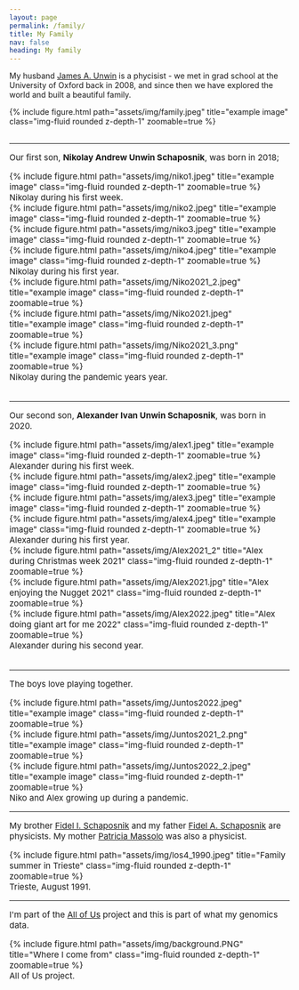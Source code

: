 ```yaml
---
layout: page
permalink: /family/
title: My Family
nav: false
heading: My family
---
```


My husband [James A. Unwin](https://unwin.people.uic.edu/James_Unwin.html) is a phycisist - we met in grad school at the University of Oxford back in 2008, and since then we have explored the world and built a beautiful family. 

 
<div class="row">
    <div class="col-sm mt-3 mt-md-0">
        {% include figure.html path="assets/img/family.jpeg" title="example image" class="img-fluid rounded z-depth-1" zoomable=true %}
    </div>
</div>

<br>

 
<hr>
<span style="font-size:15px">
 

Our first son, <b>Nikolay Andrew Unwin Schaposnik</b>, was born in 2018; 

 
<div class="row">
    <div class="col-sm mt-3 mt-md-0">
        {% include figure.html path="assets/img/niko1.jpeg" title="example image" class="img-fluid rounded z-depth-1" zoomable=true %}
    </div>
</div>
<div class="caption">
    Nikolay during his first week.
</div>





<div class="row">
    <div class="col-sm mt-3 mt-md-0">
        {% include figure.html path="assets/img/niko2.jpeg" title="example image" class="img-fluid rounded z-depth-1" zoomable=true %}
    </div>
    <div class="col-sm mt-3 mt-md-0">
        {% include figure.html path="assets/img/niko3.jpeg" title="example image" class="img-fluid rounded z-depth-1" zoomable=true %}
    </div>
    <div class="col-sm mt-3 mt-md-0">
        {% include figure.html path="assets/img/niko4.jpeg" title="example image" class="img-fluid rounded z-depth-1" zoomable=true %}
    </div>
</div>
<div class="caption">
    Nikolay during his first year.
</div>


<div class="row">
    <div class="col-sm mt-3 mt-md-0">
        {% include figure.html path="assets/img/Niko2021_2.jpeg" title="example image" class="img-fluid rounded z-depth-1" zoomable=true %}
    </div>
    <div class="col-sm mt-3 mt-md-0">
        {% include figure.html path="assets/img/Niko2021.jpeg" title="example image" class="img-fluid rounded z-depth-1" zoomable=true %}
    </div>
    <div class="col-sm mt-3 mt-md-0">
        {% include figure.html path="assets/img/Niko2021_3.png" title="example image" class="img-fluid rounded z-depth-1" zoomable=true  %}
    </div>
</div>
<div class="caption">
    Nikolay during the pandemic years year.
</div>



<br>

 
<hr>
<span style="font-size:15px">
 

Our second son, <b>Alexander Ivan Unwin Schaposnik</b>, was born in 2020.

 
<div class="row">
    <div class="col-sm mt-3 mt-md-0">
        {% include figure.html path="assets/img/alex1.jpeg" title="example image" class="img-fluid rounded z-depth-1" zoomable=true %}
    </div>
</div>
<div class="caption">
    Alexander during his first week.
</div>
 


<div class="row">
    <div class="col-sm mt-3 mt-md-0">
        {% include figure.html path="assets/img/alex2.jpeg" title="example image" class="img-fluid rounded z-depth-1" zoomable=true %}
    </div>
    <div class="col-sm mt-3 mt-md-0">
        {% include figure.html path="assets/img/alex3.jpeg" title="example image" class="img-fluid rounded z-depth-1" zoomable=true %}
    </div>
    <div class="col-sm mt-3 mt-md-0">
        {% include figure.html path="assets/img/alex4.jpeg" title="example image" class="img-fluid rounded z-depth-1" zoomable=true %}
    </div>
</div>
<div class="caption">
    Alexander during his first year.
</div>


<div class="row">
    <div class="col-sm mt-3 mt-md-0">
        {% include figure.html path="assets/img/Alex2021_2" title="Alex during Christmas week 2021" class="img-fluid rounded z-depth-1" zoomable=true %}
    </div>
    <div class="col-sm mt-3 mt-md-0">
        {% include figure.html path="assets/img/Alex2021.jpg" title="Alex enjoying the Nugget 2021" class="img-fluid rounded z-depth-1" zoomable=true %}
    </div>
    <div class="col-sm mt-3 mt-md-0">
        {% include figure.html path="assets/img/Alex2022.jpeg" title="Alex doing giant art for me 2022" class="img-fluid rounded z-depth-1" zoomable=true %}
    </div>
</div>
<div class="caption">
    Alexander during his second year.
</div>


<br>

 
 <hr>
<span style="font-size:15px">

The boys love playing together. 

<div class="row">
    <div class="col-sm mt-3 mt-md-0">
        {% include figure.html path="assets/img/Juntos2022.jpeg" title="example image" class="img-fluid rounded z-depth-1" zoomable=true %}
    </div>
    <div class="col-sm mt-3 mt-md-0">
        {% include figure.html path="assets/img/Juntos2021_2.png" title="example image" class="img-fluid rounded z-depth-1" zoomable=true %}
    </div>
    <div class="col-sm mt-3 mt-md-0">
        {% include figure.html path="assets/img/Juntos2022_2.jpeg" title="example image" class="img-fluid rounded z-depth-1" zoomable=true %}
    </div>
</div>
<div class="caption">
    Niko and Alex growing up during a pandemic.
</div>

<hr>
<span style="font-size:15px">
 
My brother [Fidel I. Schaposnik](https://fidel-schaposnik.github.io/) and my father [Fidel A. Schaposnik](https://sites.google.com/site/schaposnik/) are physicists. 
My mother [Patricia Massolo](https://es.wikipedia.org/wiki/Claudia_Patricia_Massolo) was also a physicist. 


 

 
<div class="row">
    <div class="col-sm mt-3 mt-md-0">
        {% include figure.html path="assets/img/los4_1990.jpeg" title="Family summer in Trieste" class="img-fluid rounded z-depth-1" zoomable=true %}
    </div>
</div>
<div class="caption">
   Trieste, August 1991.
</div>


<hr>
<span style="font-size:15px">

I'm part of the [All of Us](https://joinallofus.org/) project and this is part of what my genomics data.  

<div class="row">
    <div class="col-sm mt-3 mt-md-0">
        {% include figure.html path="assets/img/background.PNG" title="Where I come from" class="img-fluid rounded z-depth-1" zoomable=true %}
    </div>
</div>
<div class="caption">
All of Us project. 
</div>

